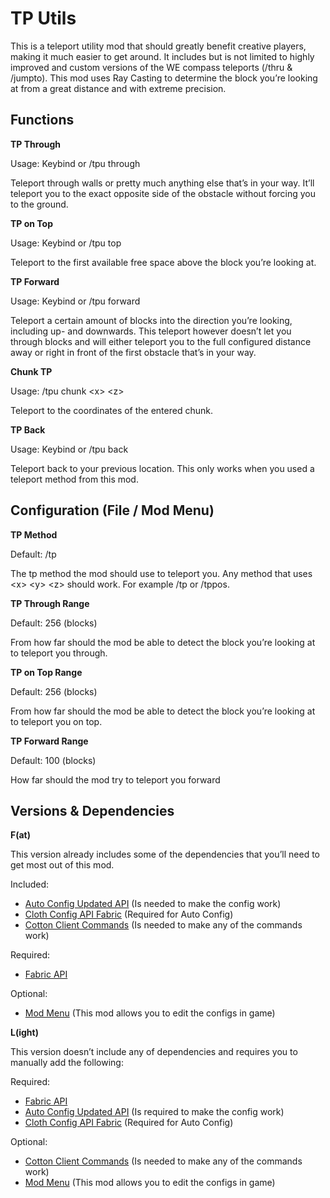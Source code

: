 # **TP Utils**

This is a teleport utility mod that should greatly benefit creative players, making it much easier to get around. It includes but is not limited to highly improved and custom versions of the WE compass teleports (/thru & /jumpto). This mod uses Ray Casting to determine the block you’re looking at from a great distance and with extreme precision. 

## **Functions**

**TP Through**

Usage: Keybind or /tpu through

Teleport through walls or pretty much anything else that’s in your way. It’ll teleport you to the exact opposite side of the obstacle without forcing you to the ground.

**TP on Top**

Usage: Keybind or /tpu top

Teleport to the first available free space above the block you’re looking at.

**TP Forward**

Usage: Keybind or /tpu forward

Teleport a certain amount of blocks into the direction you’re looking, including up- and downwards. This teleport however doesn’t let you through blocks and will either teleport you to the full configured distance away or right in front of the first obstacle that’s in your way.

**Chunk TP**

Usage: /tpu chunk \<x> \<z>

Teleport to the coordinates of the entered chunk.

**TP Back**

Usage: Keybind or /tpu back

Teleport back to your previous location. This only works when you used a teleport method from this mod.

## **Configuration (File / Mod Menu)**

**TP Method**

Default: /tp

The tp method the mod should use to teleport you. Any method that uses \<x> \<y> \<z> should work.
For example /tp or /tppos.

**TP Through Range**

Default: 256 (blocks)

From how far should the mod be able to detect the block you’re looking at to teleport you through.

**TP on Top Range**

Default: 256 (blocks)

From how far should the mod be able to detect the block you’re looking at to teleport you on top.

**TP Forward Range**

Default: 100 (blocks)

How far should the mod try to teleport you forward

## **Versions & Dependencies**
**F(at)**

This version already includes some of the dependencies that you’ll need to get most out of this mod.

Included:
- [Auto Config Updated API](https://github.com/shedaniel/AutoConfig) (Is needed to make the config work)
- [Cloth Config API Fabric](https://github.com/shedaniel/cloth-config) (Required for Auto Config)
- [Cotton Client Commands](https://github.com/CottonMC/ClientCommands) (Is needed to make any of the commands work)
 		
Required:
- [Fabric API](https://github.com/FabricMC/fabric)

Optional:
- [Mod Menu](https://github.com/TerraformersMC/ModMenu) (This mod allows you to edit the configs in game)

**L(ight)**

This version doesn’t include any of dependencies and requires you to manually add the following:

Required:
- [Fabric API](https://github.com/FabricMC/fabric)
- [Auto Config Updated API](https://github.com/shedaniel/AutoConfig) (Is required to make the config work)
- [Cloth Config API Fabric](https://github.com/shedaniel/cloth-config) (Required for Auto Config)
 		
Optional:
- [Cotton Client Commands](https://github.com/CottonMC/ClientCommands) (Is needed to make any of the commands work)
- [Mod Menu](https://github.com/TerraformersMC/ModMenu) (This mod allows you to edit the configs in game)
